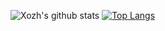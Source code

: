 
![Xozh's github stats](https://github-readme-stats.vercel.app/api?username=0x776169&show_icons=true&theme=dracula) [![Top Langs](https://github-readme-stats.vercel.app/api/top-langs/?username=0x776169&layout=compact)](https://github.com/0x776169/github-readme-stats) 
